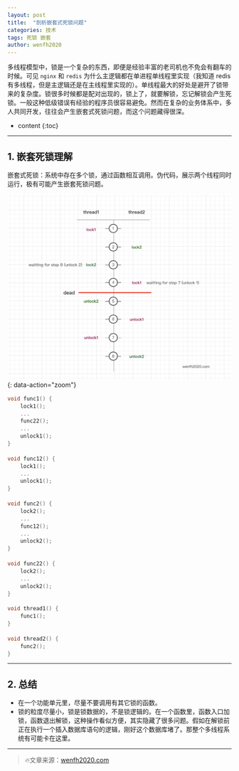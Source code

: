 ```yaml
---
layout: post
title:  "剖析嵌套式死锁问题"
categories: 技术
tags: 死锁 嵌套
author: wenfh2020
---
```


多线程模型中，锁是一个复杂的东西，即便是经验丰富的老司机也不免会有翻车的时候。可见 `nginx` 和 `redis` 为什么主逻辑都在单进程单线程里实现（我知道 redis 有多线程，但是主逻辑还是在主线程里实现的）。单线程最大的好处是避开了锁带来的复杂度。锁很多时候都是配对出现的，锁上了，就要解锁，忘记解锁会产生死锁。一般这种低级错误有经验的程序员很容易避免。然而在复杂的业务体系中，多人共同开发，往往会产生嵌套式死锁问题，而这个问题藏得很深。



* content
{:toc}

---

## 1. 嵌套死锁理解

嵌套式死锁：系统中存在多个锁，通过函数相互调用。伪代码，展示两个线程同时运行，极有可能产生嵌套死锁问题。

![多线程逻辑时序](/images/2020-03-11-13-25-42.png){: data-action="zoom"}

```c
void func1() {
    lock1();
    ...
    func22();
    ...
    unlock1();
}

void func12() {
    lock1();
    ...
    unlock1();
}

void func2() {
    lock2();
    ...
    func12();
    ...
    unlock2();
}

void func22() {
    lock2();
    ...
    unlock2();
}

void thread1() {
    func1();
}

void thread2() {
    func2();
}
```

---

## 2. 总结

* 在一个功能单元里，尽量不要调用有其它锁的函数。
* 锁的粒度尽量小，锁是锁数据的，不是锁逻辑的。在一个函数里，函数入口加锁，函数退出解锁，这种操作看似方便，其实隐藏了很多问题。假如在解锁前正在执行一个插入数据库语句的逻辑，刚好这个数据库堵了。那整个多线程系统有可能卡在这里。

---

> 🔥文章来源：[wenfh2020.com](https://wenfh2020.com/)
